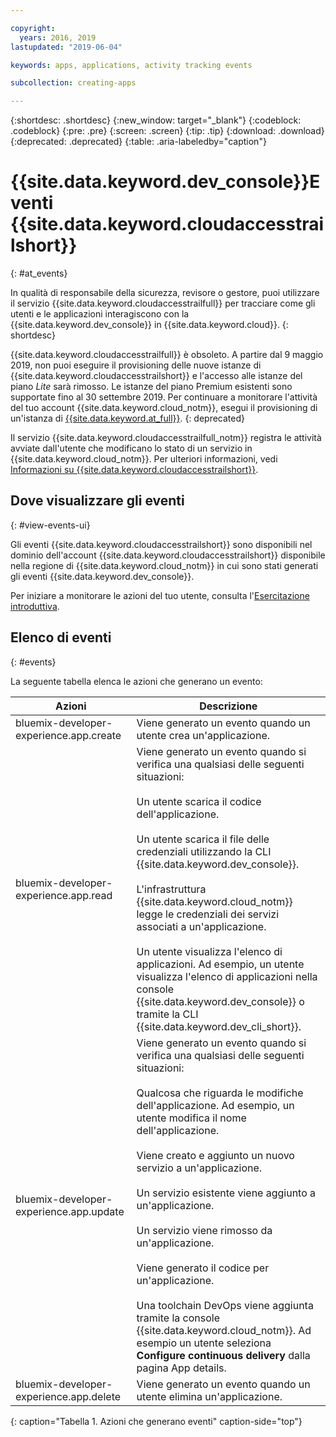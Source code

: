 ```yaml
---

copyright:
  years: 2016, 2019
lastupdated: "2019-06-04"

keywords: apps, applications, activity tracking events

subcollection: creating-apps

---
```


{:shortdesc: .shortdesc}
{:new_window: target="_blank"}
{:codeblock: .codeblock}
{:pre: .pre}
{:screen: .screen}
{:tip: .tip}
{:download: .download}
{:deprecated: .deprecated}
{:table: .aria-labeledby="caption"}

# {{site.data.keyword.dev_console}}Eventi {{site.data.keyword.cloudaccesstrailshort}} 
{: #at_events}

In qualità di responsabile della sicurezza, revisore o gestore, puoi utilizzare il servizio {{site.data.keyword.cloudaccesstrailfull}} per tracciare come gli utenti e le applicazioni interagiscono con la {{site.data.keyword.dev_console}} in {{site.data.keyword.cloud}}.
{: shortdesc}

{{site.data.keyword.cloudaccesstrailfull}} è obsoleto. A partire dal 9 maggio 2019, non puoi eseguire il provisioning delle nuove istanze di {{site.data.keyword.cloudaccesstrailshort}} e l'accesso alle istanze del piano *Lite* sarà rimosso. Le istanze del piano Premium esistenti sono supportate fino al 30 settembre 2019. Per continuare a monitorare l'attività del tuo account {{site.data.keyword.cloud_notm}}, esegui il provisioning di un'istanza di [{{site.data.keyword.at_full}}](/docs/services/Activity-Tracker-with-LogDNA?topic=logdnaat-getting-started#getting-started).
{: deprecated}

Il servizio {{site.data.keyword.cloudaccesstrailfull_notm}} registra le attività avviate dall'utente che modificano lo stato di un servizio in {{site.data.keyword.cloud_notm}}. Per ulteriori informazioni, vedi [Informazioni su {{site.data.keyword.cloudaccesstrailshort}}](/docs/services/cloud-activity-tracker?topic=cloud-activity-tracker-activity_tracker_ov).

## Dove visualizzare gli eventi
{: #view-events-ui}

Gli eventi {{site.data.keyword.cloudaccesstrailshort}} sono disponibili nel dominio dell'account {{site.data.keyword.cloudaccesstrailshort}} disponibile nella regione di {{site.data.keyword.cloud_notm}} in cui sono stati generati gli eventi {{site.data.keyword.dev_console}}.

Per iniziare a monitorare le azioni del tuo utente, consulta l'[Esercitazione introduttiva](/docs/services/cloud-activity-tracker?topic=cloud-activity-tracker-getting-started).

## Elenco di eventi
{: #events}

La seguente tabella elenca le azioni che generano un evento:

|Azioni	|Descrizione	|
|-----|-------------|
|bluemix-developer-experience.app.create |Viene generato un evento quando un utente crea un'applicazione.|
|bluemix-developer-experience.app.read |Viene generato un evento quando si verifica una qualsiasi delle seguenti situazioni:<br><br>Un utente scarica il codice dell'applicazione.<br><br>Un utente scarica il file delle credenziali utilizzando la CLI {{site.data.keyword.dev_console}}.<br><br>L'infrastruttura {{site.data.keyword.cloud_notm}} legge le credenziali dei servizi associati a un'applicazione.<br><br>Un utente visualizza l'elenco di applicazioni. Ad esempio, un utente visualizza l'elenco di applicazioni nella console {{site.data.keyword.dev_console}} o tramite la CLI {{site.data.keyword.dev_cli_short}}.|
|bluemix-developer-experience.app.update |Viene generato un evento quando si verifica una qualsiasi delle seguenti situazioni:<br><br>Qualcosa che riguarda le modifiche dell'applicazione. Ad esempio, un utente modifica il nome dell'applicazione.<br><br>Viene creato e aggiunto un nuovo servizio a un'applicazione.<br><br>Un servizio esistente viene aggiunto a un'applicazione.<br><br>Un servizio viene rimosso da un'applicazione.<br><br>Viene generato il codice per un'applicazione.<br><br>Una toolchain DevOps viene aggiunta tramite la console {{site.data.keyword.cloud_notm}}. Ad esempio un utente seleziona **Configure continuous delivery** dalla pagina App details.|
|bluemix-developer-experience.app.delete |Viene generato un evento quando un utente elimina un'applicazione. |
{: caption="Tabella 1. Azioni che generano eventi" caption-side="top"}
